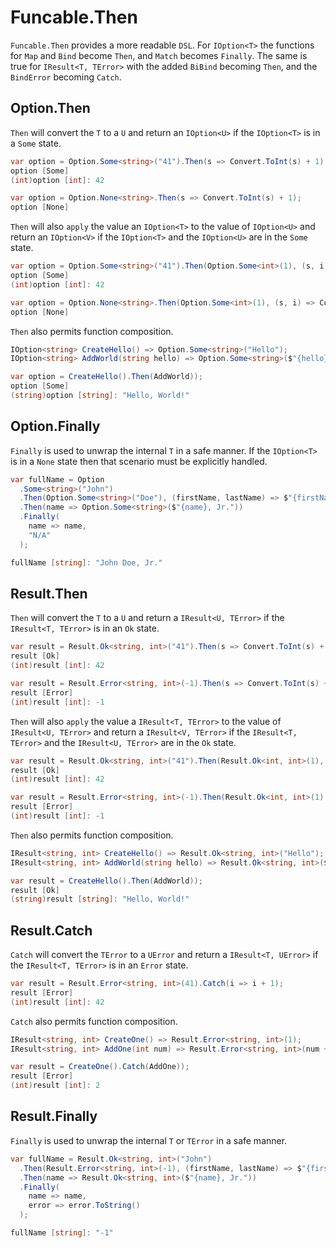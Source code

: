 # Funcable.Then

`Funcable.Then` provides a more readable `DSL`. For `IOption<T>` the functions for `Map` and `Bind` become `Then`, and `Match` becomes `Finally`.  The same is true for `IResult<T, TError>` with the added `BiBind` becoming `Then`, and the `BindError` becoming `Catch`.

## Option.Then

`Then` will convert the `T` to a `U` and return an `IOption<U>` if the `IOption<T>` is in a `Some` state.

```csharp
var option = Option.Some<string>("41").Then(s => Convert.ToInt(s) + 1);
option [Some]
(int)option [int]: 42

var option = Option.None<string>.Then(s => Convert.ToInt(s) + 1);
option [None]
```

`Then` will also `apply` the value an `IOption<T>` to the value of `IOption<U>` and return an `IOption<V>` if the `IOption<T>` and the `IOption<U>` are in the `Some` state.

```csharp
var option = Option.Some<string>("41").Then(Option.Some<int>(1), (s, i) => Convert.ToInt(s) + i);
option [Some]
(int)option [int]: 42

var option = Option.None<string>.Then(Option.Some<int>(1), (s, i) => Convert.ToInt(s) + i);
option [None]
```

`Then` also permits function composition.


```csharp
IOption<string> CreateHello() => Option.Some<string>("Hello");
IOption<string> AddWorld(string hello) => Option.Some<string>($"{hello}, World!");

var option = CreateHello().Then(AddWorld));
option [Some]
(string)option [string]: "Hello, World!"
```

## Option.Finally

`Finally` is used to unwrap the internal `T` in a safe manner. If the `IOption<T>` is in a `None` state then that scenario must be explicitly handled.

```csharp
var fullName = Option
  .Some<string>("John")
  .Then(Option.Some<string>("Doe"), (firstName, lastName) => $"{firstName}, {lastName}")
  .Then(name => Option.Some<string>($"{name}, Jr."))
  .Finally(
    name => name,
    "N/A"
  );

fullName [string]: "John Doe, Jr."
```

## Result.Then

`Then` will convert the `T` to a `U` and return a `IResult<U, TError>` if the `IResult<T, TError>` is in an `Ok` state.

```csharp
var result = Result.Ok<string, int>("41").Then(s => Convert.ToInt(s) + 1);
result [Ok]
(int)result [int]: 42

var result = Result.Error<string, int>(-1).Then(s => Convert.ToInt(s) + 1);
result [Error]
(int)result [int]: -1
```

`Then` will also `apply` the value a `IResult<T, TError>` to the value of `IResult<U, TError>` and return a `IResult<V, TError>` if the `IResult<T, TError>` and the `IResult<U, TError>` are in the `Ok` state.

```csharp
var result = Result.Ok<string, int>("41").Then(Result.Ok<int, int>(1), (s, i) => Convert.ToInt(s) + i);
result [Ok]
(int)result [int]: 42

var result = Result.Error<string, int>(-1).Then(Result.Ok<int, int>(1), (s, i) => Convert.ToInt(s) + i);
result [Error]
(int)result [int]: -1
```

`Then` also permits function composition.

```csharp
IResult<string, int> CreateHello() => Result.Ok<string, int>("Hello");
IResult<string, int> AddWorld(string hello) => Result.Ok<string, int>($"{hello}, World!");

var result = CreateHello().Then(AddWorld));
result [Ok]
(string)result [string]: "Hello, World!"
```

## Result.Catch

`Catch` will convert the `TError` to a `UError` and return a `IResult<T, UError>` if the `IResult<T, TError>` is in an `Error` state.

```csharp
var result = Result.Error<string, int>(41).Catch(i => i + 1);
result [Error]
(int)result [int]: 42
```

`Catch` also permits function composition.

```csharp
IResult<string, int> CreateOne() => Result.Error<string, int>(1);
IResult<string, int> AddOne(int num) => Result.Error<string, int>(num + 1);

var result = CreateOne().Catch(AddOne));
result [Error]
(int)result [int]: 2
```

## Result.Finally

`Finally` is used to unwrap the internal `T` or `TError` in a safe manner.

```csharp
var fullName = Result.Ok<string, int>("John")
  .Then(Result.Error<string, int>(-1), (firstName, lastName) => $"{firstName}, {lastName}")
  .Then(name => Result.Ok<string, int>($"{name}, Jr."))
  .Finally(
    name => name,
    error => error.ToString()
  );

fullName [string]: "-1"
```
